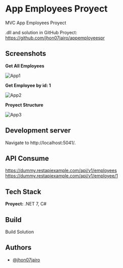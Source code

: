 
# App Employees Proyect

MVC App Employees Proyect

.dll and solution in GitHub Proyect: https://github.com/jhon07jairo/appemployeespr 




## Screenshots

**Get All Employees**

![App1](https://lh3.googleusercontent.com/pw/ABLVV85kK5j8XDNAldfQEzxqUIjZfs9cflqzrgcQRi4QSNC1qeL7MrnMgq5uJMJxyL-PNWXnTWD5nNZD2gb4YbW-9YehqwwI6x6vH2_ZNoaZEnKjEn4eT_6JYutKoe-Z6dX0XfRmcwWj2tBz3EqYmwqBHTVKnhKhuINf_sqqmX3SKTcVMIuHKrz4sgtvpHaxNTdqL04v0RbljPg24eR5RBJ1wPutCTp6FeElJZrOR7-WXqFggJPfukycZfxOgGcZZ7INhciHA9hJdC3IQQI56xTS9uJQ1p4azIcTmM3tKzYpC90Q8436CXZdJuM4FXATlvYjIz5hN-dPKfdVTVRPAmsUVkRtbGm6RCJXlq00ddOgEvojj8Hi8gJvX3Q-45pUVjBHRD5v1IayKyVUFS9vpd4sUruObm6G2AOkKBARCG8xwk1mTidjyaE2iNBS9n8K6ZN8ZMR1E7LD35J3NaZCsgwJHNJFMnsnh0nAvkzLoZMiKv-VSJwNyyKBi7jldjNeDVgqdQW1YzGyAwJiBI0sWqjYTjklDw7rTihB049f6dk3RHhXqTrei-HlYdrebsqK5OZ_ky2dFTv6R0fHP2BNcrteTZNX9UAhcgTT0hk7gxc0uA_5Xrq9hQxx_aZgvBHf-Sppjxz_96ueFHq3EdXRvQXT2_75nP4lBgHzuuqnD9Up8A6wkyQVdsStYC7ovmu6yaG-Fg0eguOE5BZPM5SuklzSH3wd04hhqeeL4Cibvh2_nCia139SsojCXakJ2KjPguGVIuwLpxczT3-xFm2nbYmpdX18c2VslZxzkh6jtW0WtUVUJrYvoYTXQdjaqySoASM_0kZi5_Thq5oLRL2mrXxDPMQWEIvTvU_KeblGf8qHKweSbiCtaZwIZBdMvqdlvxOoLRzIqaDGZuNysDWvROuSN0-rYC9k=w934-h607-s-no-gm?authuser=0) 

**Get Employee by id: 1**

![App2](https://lh3.googleusercontent.com/pw/ABLVV84t7Ru6QkbZ9fFdPDGh4KA9nhr4T6tHYB4TRN2Y7N-amHLCjWUaGK9X8PcLmWMbG2sKw332eVuGHs2HIukxl-juFgJQ_m8DEnwiShAGENC9j6QNLZd1lBV3f9l_JTaiwzepVyqiI9OV9zzZvTdxxMsPal6REyVtpimyg7vjZt0rkuH3s9ZqeM1hNJvrskflRTcaWACOnLzr2DFrBvD2bDQ4Ow8R1uOvBCKEfv9BtJ7UONkAUOgcM1nbarEntBvWF0FqmuKDZcjtKD-VMbbCcG3fUkZuHIWL9-WmOG2sewTa_rtfo9ApqGi3bX601C6usmkbYFT12kOJvp1_o8IIKrqBkovtx4yr86NclLGOXG8n8GW73TpjTJauYfn-FO0IHDU2fdiUtWe0MKigmUAYzfG8iJ3vw1VyhdqWdUSABDzXGGfR95ITVsoZprvHskYtwhzvXNIzNlpbkFLHRT6zg3GAgI-gYcqHimLoJ0jvksfDmRIwZjPbTYWQzIBOtGSeoeuvxKscHpkLv1U4SZYoeopJYV-ojnAj5i7t8i_gtT6BP4giFeWLRNBm_ZTjOfggoZpXCIjrI7m7DeQimpniHAtCOaNPvdqWImS4m6Mt3lD_Vcu2nL52sjj5eBF1rATE7s0iBCwJg7w0uMF-bKrlNhXmOLsaQP3OCEhBi6v2gmtg6NGJPrLsf5uJnqlacdIlmr4qgr_m5Pv3lsrhski1sqVzx6m4Pv0_amKCN6DxJfxHuImUifWBvhEycqb37yr6uUkpFkml4Lt5rTTx-B5rzFiU3cdIzfUwUHRlY2IzWt_OriZRdd5tIWHLN61gU3lbry2xd5uBSzwsEdIcS8nvNloicclUYrgoJtUkdZV6bXNiA4m6BKgVcEzrDvTWr9SrUBnGgzsB0veBhRG-5ZZloQEgeSo=w950-h365-s-no-gm?authuser=0) 

**Proyect Structure**

![App3](https://lh3.googleusercontent.com/pw/ABLVV85qIxW8pOlQd5Xl7RUbHmTBGxdbvjWbezFTB6MF7u998OpFiDLiXPIiGMx0f49mlOiRwFnzGSYpdTRhgSwmWgU11rMpW6Gwg6yfKusz9_FGTkQMfso_fYg-ck4evpgcBgNcEdAsYUFmwUj2fUe2y9H2BGM1KZWQYUYP8lsW-rEcPcbdVC-nATp9VxDn8Wdx_99Hcx5LgrxCN3OtVQPEvJa8New7gSa6VCMSo4oHarWKJbd8i7IfrY0bORiILlyTg6qd8MNRyeQo5wXO2PT4vZcaVTUhKy4BiffYDzL8sMouq_5lgNsUQYQX_74leKStreCbIEokvAVGfkG-H9lDAo_RrGGc8npSYFGcUqxHJTl2VtywAtlDm5lAGPVk5cZ2g3nTUs0QMsdTz9mazGOfCtXrai1JEQ3IRECzFKQPaQ9e7ycLSBxBlnCDZalrYKX6lC58L2cWF7dRU3mpBySX586IRmx6qiyNJuNcbdrWGuzmWwOnmdsb-dArpPgGK7udFJw6nY5QEGrfnqnDrXtg2pkEUO8vUwmlmA1WpbM-FdZw8MDNvwJQ93gma0lQFbkHqxNMpxPzEGOJnXVITer7bDriuIjQU9qadZbuCurPpT8ozEH-MlqnSo6L1-e8rzzZhP7QETU22N3WN2o3rLcLQfwzjVITrAIdCpmfI4uD8UrRkvlBPoB638s8ONYhUFb9pQzyI8PX2XfhsUuG0m0QOeitwI1er23R-C93nnGWjkrfwktuNuvOZWCIMYDDraNKXxmrnZO2FFPmvGqJ_iz8zkXnP0x_RVu_GINleZjSrXg0uyWK-gJaJjoN9QcS4aVJEt8b66H1Gu5kg9WY5vGF3YRBGi3ORT4NDrWYCy4A5IuQS433tV99FcobR_zLwOPQhRJhUkzkbmBhlhjrz4XkOd5Th8zA=w294-h534-s-no-gm?authuser=0) 


## Development server

Navigate to http://localhost:5041/. 
## API Consume

https://dummy.restapiexample.com/api/v1/employees
https://dummy.restapiexample.com/api/v1/employee/1


## Tech Stack

**Proyect:** .NET 7, C#



## Build

Build Solution


## Authors

- [@jhon07jairo](https://github.com/jhon07jairo/appemployeespr)

